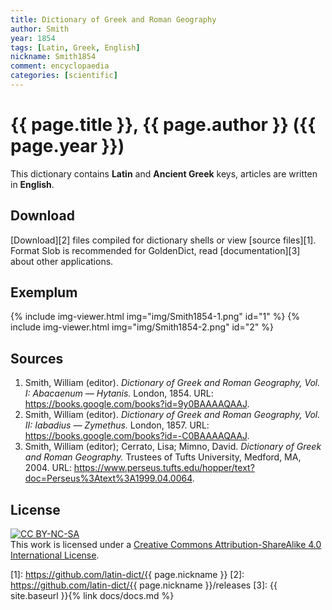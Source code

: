 ```yaml
---
title: Dictionary of Greek and Roman Geography
author: Smith
year: 1854
tags: [Latin, Greek, English]
nickname: Smith1854
comment: encyclopaedia
categories: [scientific]
---
```

# {{ page.title }}, {{ page.author }} ({{ page.year }})

This dictionary contains **Latin** and **Ancient Greek** keys, articles are written in **English**.


## Download

[Download][2] files compiled for dictionary shells or view [source files][1]. Format Slob is recommended for GoldenDict, read [documentation][3] about other applications.


## Exemplum

{% include img-viewer.html img="img/Smith1854-1.png" id="1" %}
{% include img-viewer.html img="img/Smith1854-2.png" id="2" %}


## Sources

1. Smith, William (editor). _Dictionary of Greek and Roman Geography, Vol. I: Abacaenum — Hytanis._ London, 1854. URL: <https://books.google.com/books?id=9y0BAAAAQAAJ>.
1. Smith, William (editor). _Dictionary of Greek and Roman Geography, Vol. II: Iabadius — Zymethus._ London, 1857. URL: <https://books.google.com/books?id=-C0BAAAAQAAJ>.
1. Smith, William (editor); Cerrato, Lisa; Mimno, David. _Dictionary of Greek and Roman Geography._ Trustees of Tufts University, Medford, MA, 2004. URL: <https://www.perseus.tufts.edu/hopper/text?doc=Perseus%3Atext%3A1999.04.0064>.


## License

[![CC BY-NC-SA](https://i.creativecommons.org/l/by-sa/3.0/88x31.png)](https://creativecommons.org/licenses/by-sa/4.0/)\
This work is licensed under a [Creative Commons Attribution-ShareAlike 4.0 International License](https://creativecommons.org/licenses/by-sa/4.0/).

[1]: https://github.com/latin-dict/{{ page.nickname }}
[2]: https://github.com/latin-dict/{{ page.nickname }}/releases
[3]: {{ site.baseurl }}{% link docs/docs.md %}
